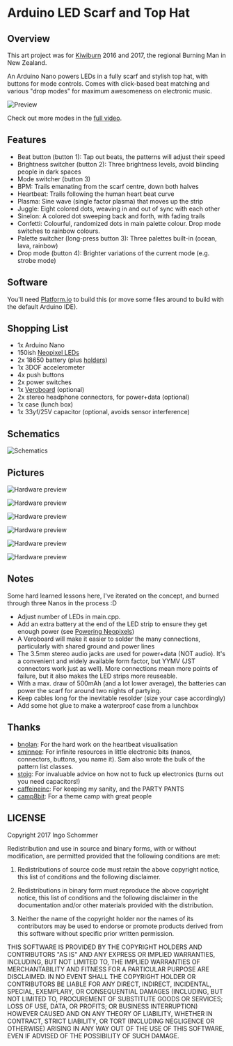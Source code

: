 # Arduino LED Scarf and Top Hat

## Overview

This art project was for [Kiwiburn](http://kiwiburn.com/) 2016 and 2017,
the regional Burning Man in New Zealand.

An Arduino Nano powers LEDs in a fully scarf and stylish top hat,
with buttons for mode controls.
Comes with click-based beat matching and various "drop modes"
for maximum awesomeness on electronic music.

![Preview](_img/preview.gif)

Check out more modes in the [full video](https://vimeo.com/202582452).

## Features

 * Beat button (button 1): Tap out beats, the patterns will adjust their speed
 * Brightness switcher (button 2): Three brightness levels, avoid blinding people in dark spaces
 * Mode switcher (button 3)
  * BPM: Trails emanating from the scarf centre, down both halves
  * Heartbeat: Trails following the human heart beat curve
  * Plasma: Sine wave (single factor plasma) that moves up the strip
  * Juggle: Eight colored dots, weaving in and out of sync with each other
  * Sinelon: A colored dot sweeping back and forth, with fading trails
  * Confetti: Colourful, randomized dots in main palette colour.
    Drop mode switches to rainbow colours.
 * Palette switcher (long-press button 3): Three palettes built-in (ocean, lava, rainbow)
 * Drop mode (button 4): Brighter variations of the current mode (e.g. strobe mode)

## Software

You'll need [Platform.io](http://platformio.org/) to build this (or move some files around to build with the default Arduino IDE).

## Shopping List

 * 1x Arduino Nano
 * 150ish [Neopixel LEDs](https://learn.adafruit.com/adafruit-neopixel-uberguide/overview)
 * 2x 18650 battery (plus [holders](https://www.aliexpress.com/item/New-18650-Battery-Holder-Box-Case-Black-With-Wire-Lead-3-7V-Clip-5-Pcs-high/32580480645.html?spm=2114.13010608.0.0.yXEwNk))
 * 1x 3DOF accelerometer
 * 4x push buttons
 * 2x power switches
 * 1x [Veroboard](https://www.aliexpress.com/item/10-pcs-lot-universal-Stripboard-Veroboard-vero-Board-Single-Side-5x7cm-bakelite-universal-experiment-circuit-board/32321654013.html?spm=2114.13010608.0.0.hFFUTR) (optional)
 * 2x stereo headphone connectors, for power+data (optional)
 * 1x case (lunch box)
 * 1x 33yf/25V capacitor (optional, avoids sensor interference)

## Schematics

![Schematics](_fritzing/sketch.png)

## Pictures

![Hardware preview](_img/DSC03127.jpg)

![Hardware preview](_img/DSC03129.jpg)

![Hardware preview](_img/DSC03130.jpg)

![Hardware preview](_img/DSC03132.jpg)

![Hardware preview](_img/DSC03134.jpg)

![Hardware preview](_img/DSC03136.jpg)

## Notes

Some hard learned lessons here, I've iterated on the concept,
and burned through three Nanos in the process :D

 * Adjust number of LEDs in main.cpp.
 * Add an extra battery at the end of the LED strip to ensure they get enough power (see [Powering Neopixels](https://learn.adafruit.com/adafruit-neopixel-uberguide/power))
 * A Veroboard will make it easier to solder the many connections,
   particularly with shared ground and power lines
 * The 3.5mm stereo audio jacks are used for power+data (NOT audio).
   It's a convenient and widely available form factor,
   but YYMV (JST connectors work just as well).
   More connections mean more points of failure,
   but it also makes the LED strips more reuseable.
 * With a max. draw of 500mAh (and a lot lower average),
   the batteries can power the scarf for around two nights of partying.
 * Keep cables long for the inevitable resolder (size your case accordingly)
 * Add some hot glue to make a waterproof case from a lunchbox


## Thanks

 * [bnolan](http://github.com/bnolan): For the hard work on the heartbeat visualisation
 * [sminnee](http://github.com/sminnee): For infinite resources in little electronic bits (nanos, connectors, buttons, you name it). Sam also wrote the bulk of the pattern list classes.
 * [stojg](http://github.com/stojg): For invaluable advice on how not to fuck up electronics (turns out you need capacitors!)
 * [caffeineinc](http://github.com/caffeineinc): For keeping my sanity, and the PARTY PANTS
 * [camp8bit](http://github.com/camp8bit): For a theme camp with great people

## LICENSE

Copyright 2017 Ingo Schommer

Redistribution and use in source and binary forms, with or without modification, are permitted provided that the following conditions are met:

1. Redistributions of source code must retain the above copyright notice, this list of conditions and the following disclaimer.

2. Redistributions in binary form must reproduce the above copyright notice, this list of conditions and the following disclaimer in the documentation and/or other materials provided with the distribution.

3. Neither the name of the copyright holder nor the names of its contributors may be used to endorse or promote products derived from this software without specific prior written permission.

THIS SOFTWARE IS PROVIDED BY THE COPYRIGHT HOLDERS AND CONTRIBUTORS "AS IS" AND ANY EXPRESS OR IMPLIED WARRANTIES, INCLUDING, BUT NOT LIMITED TO, THE IMPLIED WARRANTIES OF MERCHANTABILITY AND FITNESS FOR A PARTICULAR PURPOSE ARE DISCLAIMED. IN NO EVENT SHALL THE COPYRIGHT HOLDER OR CONTRIBUTORS BE LIABLE FOR ANY DIRECT, INDIRECT, INCIDENTAL, SPECIAL, EXEMPLARY, OR CONSEQUENTIAL DAMAGES (INCLUDING, BUT NOT LIMITED TO, PROCUREMENT OF SUBSTITUTE GOODS OR SERVICES; LOSS OF USE, DATA, OR PROFITS; OR BUSINESS INTERRUPTION) HOWEVER CAUSED AND ON ANY THEORY OF LIABILITY, WHETHER IN CONTRACT, STRICT LIABILITY, OR TORT (INCLUDING NEGLIGENCE OR OTHERWISE) ARISING IN ANY WAY OUT OF THE USE OF THIS SOFTWARE, EVEN IF ADVISED OF THE POSSIBILITY OF SUCH DAMAGE.